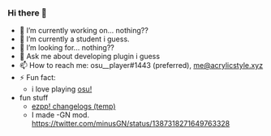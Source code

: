 ### Hi there 👋

- 🔭 I’m currently working on... nothing??
- 🌱 I’m currently a student i guess.
- 🤔 I’m looking for... nothing??
- 💬 Ask me about developing plugin i guess
- 📫 How to reach me: osu__player#1443 (preferred), me@acrylicstyle.xyz
- ⚡ Fun fact:
  - i love playing [osu!](https://osu.ppy.sh/users/13293262)
- fun stuff
  - [ezpp! changelogs (temp)](https://next.acrylicstyle.xyz/ezpp.html)
  - I made -GN mod. https://twitter.com/minusGN/status/1387318271649763328

